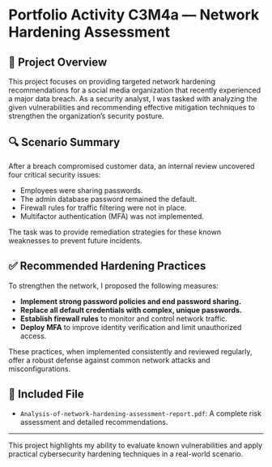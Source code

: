 # Portfolio Activity C3M4a — Network Hardening Assessment

## 📘 Project Overview

This project focuses on providing targeted network hardening recommendations for a social media organization that recently experienced a major data breach. As a security analyst, I was tasked with analyzing the given vulnerabilities and recommending effective mitigation techniques to strengthen the organization’s security posture.

## 🔍 Scenario Summary

After a breach compromised customer data, an internal review uncovered four critical security issues:

- Employees were sharing passwords.
- The admin database password remained the default.
- Firewall rules for traffic filtering were not in place.
- Multifactor authentication (MFA) was not implemented.

The task was to provide remediation strategies for these known weaknesses to prevent future incidents.

## ✅ Recommended Hardening Practices

To strengthen the network, I proposed the following measures:

- **Implement strong password policies and end password sharing.**
- **Replace all default credentials with complex, unique passwords.**
- **Establish firewall rules** to monitor and control network traffic.
- **Deploy MFA** to improve identity verification and limit unauthorized access.

These practices, when implemented consistently and reviewed regularly, offer a robust defense against common network attacks and misconfigurations.

## 📁 Included File

- `Analysis-of-network-hardening-assessment-report.pdf`: A complete risk assessment and detailed recommendations.

---

This project highlights my ability to evaluate known vulnerabilities and apply practical cybersecurity hardening techniques in a real-world scenario.
